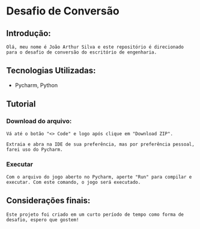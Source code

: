 # Desafio de Conversão

## Introdução:

    Olá, meu nome é João Arthur Silva e este repositório é direcionado para o desafio de conversão do escritório de engenharia.

## Tecnologias Utilizadas:
- Pycharm, Python

## Tutorial

### Download do arquivo:
    
    Vá até o botão "<> Code" e logo após clique em "Download ZIP".
    
    Extraia e abra na IDE de sua preferência, mas por preferência pessoal, farei uso do Pycharm.

### Executar

    Com o arquivo do jogo aberto no Pycharm, aperte "Run" para compilar e executar. Com este comando, o jogo será executado.


## Considerações finais:
    
    Este projeto foi criado em um curto período de tempo como forma de desafio, espero que gostem!
